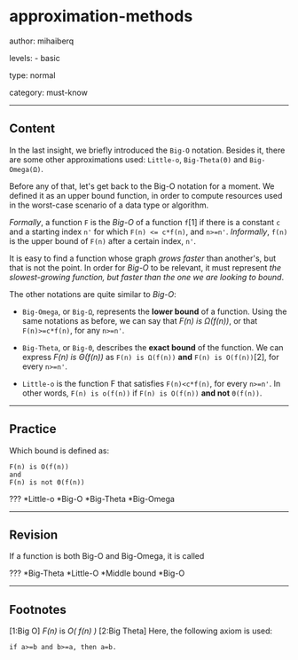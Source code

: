 # approximation-methods
author: mihaiberq

levels:
	- basic

type: normal

category: must-know

---
## Content

In the last insight, we briefly introduced the `Big-O` notation. Besides it, there are some other approximations used: `Little-o`, `Big-Theta(Θ)` and `Big-Omega(Ω)`.

Before any of that, let's get back to the Big-O notation for a moment. We defined it as an upper bound function, in order to compute resources used in the worst-case scenario of a data type or algorithm.


*Formally*, a function `F` is the *Big-O* of a function `f`[1] if there is a constant `c` and a starting index `n'` for which `F(n) <= c*f(n)`, and `n>=n'`. *Informally*, `f(n)` is the upper bound of `F(n)` after a certain index, `n'`.

It is easy to find a function whose graph *grows faster* than another's, but that is not the point. In order for *Big-O* to be relevant, it must represent *the slowest-growing function, but faster than the one we are looking to bound*. 

The other notations are quite similar to *Big-O*:
- `Big-Omega`, or `Big-Ω`, represents the **lower bound** of a function. Using the same notations as before, we can say that *F(n) is Ω(f(n))*, or that `F(n)>=c*f(n)`, for any `n>=n'`.

- `Big-Theta`, or `Big-Θ`,  describes the **exact bound** of the function. We can express *F(n) is Θ(f(n))* as `F(n) is Ω(f(n))` **and** `F(n) is O(f(n))`[2], for every `n>=n'`.

- `Little-o` is the function F that satisfies `F(n)<c*f(n)`, for every `n>=n'`. In other words, `F(n) is o(f(n))` if `F(n) is O(f(n))` **and not** `Θ(f(n))`.


---
## Practice

Which bound is defined as:
```text
F(n) is O(f(n))
and 
F(n) is not Θ(f(n))
```
???
*Little-o
*Big-O
*Big-Theta
*Big-Omega

---
## Revision

If a function is both Big-O and Big-Omega, it is called

???
*Big-Theta
*Little-O
*Middle bound
*Big-O

---
## Footnotes

[1:Big O]
*F(n)* is *O( f(n) )*
[2:Big Theta]
Here, the following axiom is used:
```
if a>=b and b>=a, then a=b.
```